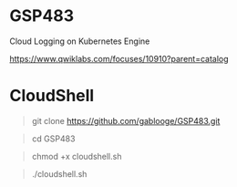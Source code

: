 # GSP483

Cloud Logging on Kubernetes Engine

https://www.qwiklabs.com/focuses/10910?parent=catalog

# CloudShell
> git clone https://github.com/gablooge/GSP483.git

> cd GSP483

> chmod +x cloudshell.sh

> ./cloudshell.sh 


